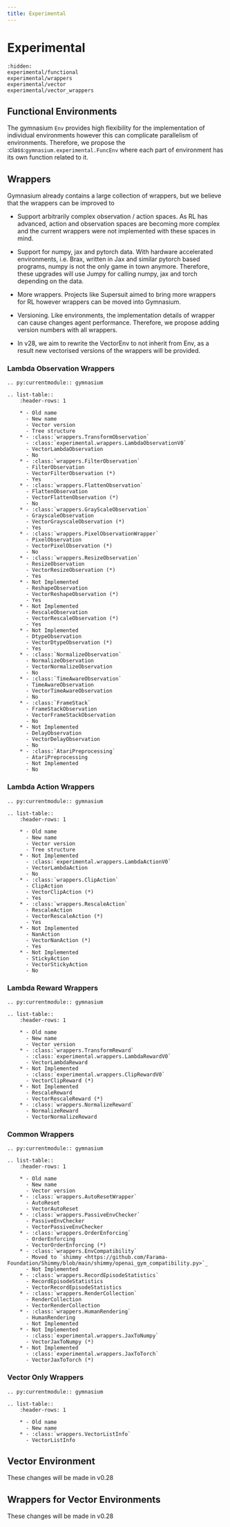 ```yaml
---
title: Experimental
---
```


# Experimental

```{toctree}
:hidden:
experimental/functional
experimental/wrappers
experimental/vector
experimental/vector_wrappers
```

## Functional Environments

The gymnasium ``Env`` provides high flexibility for the implementation of individual environments however this can complicate parallelism of environments. Therefore, we propose the :class:`gymnasium.experimental.FuncEnv` where each part of environment has its own function related to it. 

## Wrappers

Gymnasium already contains a large collection of wrappers, but we believe that the wrappers can be improved to

 * Support arbitrarily complex observation / action spaces. As RL has advanced, action and observation spaces are becoming more complex and the current wrappers were not implemented with these spaces in mind.
 * Support for numpy, jax and pytorch data. With hardware accelerated environments, i.e. Brax, written in Jax and similar pytorch based programs, numpy is not the only game in town anymore. Therefore, these upgrades will use Jumpy for calling numpy, jax and torch depending on the data.
 * More wrappers. Projects like Supersuit aimed to bring more wrappers for RL however wrappers can be moved into Gymnasium.
 * Versioning. Like environments, the implementation details of wrapper can cause changes agent performance. Therefore, we propose adding version numbers with all wrappers.

 * In v28, we aim to rewrite the VectorEnv to not inherit from Env, as a result new vectorised versions of the wrappers will be provided.

### Lambda Observation Wrappers
```{eval-rst}
.. py:currentmodule:: gymnasium

.. list-table:: 
    :header-rows: 1
    
    * - Old name
      - New name
      - Vector version
      - Tree structure
    * - :class:`wrappers.TransformObservation`
      - :class:`experimental.wrappers.LambdaObservationV0`
      - VectorLambdaObservation
      - No
    * - :class:`wrappers.FilterObservation`
      - FilterObservation
      - VectorFilterObservation (*)
      - Yes
    * - :class:`wrappers.FlattenObservation`
      - FlattenObservation
      - VectorFlattenObservation (*)
      - No
    * - :class:`wrappers.GrayScaleObservation`
      - GrayscaleObservation
      - VectorGrayscaleObservation (*)
      - Yes
    * - :class:`wrappers.PixelObservationWrapper`
      - PixelObservation 
      - VectorPixelObservation (*)
      - No
    * - :class:`wrappers.ResizeObservation`
      - ResizeObservation
      - VectorResizeObservation (*)
      - Yes
    * - Not Implemented
      - ReshapeObservation
      - VectorReshapeObservation (*)
      - Yes
    * - Not Implemented
      - RescaleObservation
      - VectorRescaleObservation (*)
      - Yes
    * - Not Implemented
      - DtypeObservation
      - VectorDtypeObservation (*)
      - Yes
    * - :class:`NormalizeObservation`
      - NormalizeObservation 
      - VectorNormalizeObservation
      - No
    * - :class:`TimeAwareObservation`
      - TimeAwareObservation
      - VectorTimeAwareObservation
      - No
    * - :class:`FrameStack`
      - FrameStackObservation
      - VectorFrameStackObservation
      - No
    * - Not Implemented
      - DelayObservation
      - VectorDelayObservation
      - No
    * - :class:`AtariPreprocessing`
      - AtariPreprocessing
      - Not Implemented
      - No
```

### Lambda Action Wrappers
```{eval-rst}
.. py:currentmodule:: gymnasium

.. list-table:: 
    :header-rows: 1
    
    * - Old name
      - New name
      - Vector version
      - Tree structure
    * - Not Implemented
      - :class:`experimental.wrappers.LambdaActionV0`
      - VectorLambdaAction
      - No
    * - :class:`wrappers.ClipAction`
      - ClipAction
      - VectorClipAction (*)
      - Yes
    * - :class:`wrappers.RescaleAction`
      - RescaleAction
      - VectorRescaleAction (*)
      - Yes
    * - Not Implemented
      - NanAction
      - VectorNanAction (*)
      - Yes
    * - Not Implemented
      - StickyAction
      - VectorStickyAction
      - No
```

### Lambda Reward Wrappers
```{eval-rst}
.. py:currentmodule:: gymnasium

.. list-table:: 
    :header-rows: 1
    
    * - Old name
      - New name
      - Vector version
    * - :class:`wrappers.TransformReward`
      - :class:`experimental.wrappers.LambdaRewardV0`
      - VectorLambdaReward
    * - Not Implemented
      - :class:`experimental.wrappers.ClipRewardV0`
      - VectorClipReward (*)
    * - Not Implemented
      - RescaleReward
      - VectorRescaleReward (*)
    * - :class:`wrappers.NormalizeReward`
      - NormalizeReward
      - VectorNormalizeReward
```

### Common Wrappers
```{eval-rst}
.. py:currentmodule:: gymnasium

.. list-table:: 
    :header-rows: 1
    
    * - Old name
      - New name
      - Vector version
    * - :class:`wrappers.AutoResetWrapper`
      - AutoReset
      - VectorAutoReset
    * - :class:`wrappers.PassiveEnvChecker`
      - PassiveEnvChecker
      - VectorPassiveEnvChecker
    * - :class:`wrappers.OrderEnforcing`
      - OrderEnforcing
      - VectorOrderEnforcing (*)  
    * - :class:`wrappers.EnvCompatibility`
      - Moved to `shimmy <https://github.com/Farama-Foundation/Shimmy/blob/main/shimmy/openai_gym_compatibility.py>`_
      - Not Implemented
    * - :class:`wrappers.RecordEpisodeStatistics`
      - RecordEpisodeStatistics
      - VectorRecordEpisodeStatistics
    * - :class:`wrappers.RenderCollection`
      - RenderCollection
      - VectorRenderCollection
    * - :class:`wrappers.HumanRendering`
      - HumanRendering
      - Not Implemented
    * - Not Implemented
      - :class:`experimental.wrappers.JaxToNumpy`
      - VectorJaxToNumpy (*)
    * - Not Implemented
      - :class:`experimental.wrappers.JaxToTorch`
      - VectorJaxToTorch (*)
```

### Vector Only Wrappers
```{eval-rst}
.. py:currentmodule:: gymnasium

.. list-table:: 
    :header-rows: 1
    
    * - Old name
      - New name
    * - :class:`wrappers.VectorListInfo`
      - VectorListInfo
```

## Vector Environment

These changes will be made in v0.28

## Wrappers for Vector Environments

These changes will be made in v0.28
